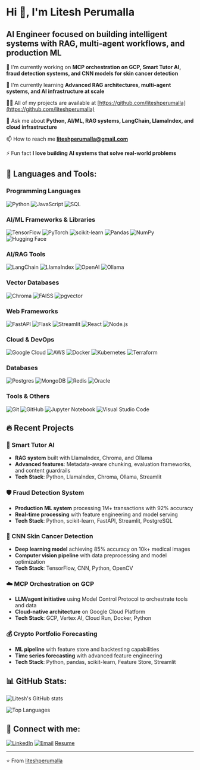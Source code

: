 # Hi 👋, I'm Litesh Perumalla
## AI Engineer focused on building intelligent systems with RAG, multi-agent workflows, and production ML

🔭 I'm currently working on **MCP orchestration on GCP, Smart Tutor AI, fraud detection systems, and CNN models for skin cancer detection**

🌱 I'm currently learning **Advanced RAG architectures, multi-agent systems, and AI infrastructure at scale**

👨‍💻 All of my projects are available at [https://github.com/liteshperumalla](https://github.com/liteshperumalla)

💬 Ask me about **Python, AI/ML, RAG systems, LangChain, LlamaIndex, and cloud infrastructure**

📫 How to reach me **liteshperumalla@gmail.com**

⚡ Fun fact **I love building AI systems that solve real-world problems**

## 🚀 Languages and Tools:

### Programming Languages
![Python](https://img.shields.io/badge/python-3670A0?style=for-the-badge&logo=python&logoColor=ffdd54)
![JavaScript](https://img.shields.io/badge/javascript-%23323330.svg?style=for-the-badge&logo=javascript&logoColor=%23F7DF1E)
![SQL](https://img.shields.io/badge/sql-%2307405e.svg?style=for-the-badge&logo=sqlite&logoColor=white)

### AI/ML Frameworks & Libraries
![TensorFlow](https://img.shields.io/badge/TensorFlow-%23FF6F00.svg?style=for-the-badge&logo=TensorFlow&logoColor=white)
![PyTorch](https://img.shields.io/badge/PyTorch-%23EE4C2C.svg?style=for-the-badge&logo=PyTorch&logoColor=white)
![scikit-learn](https://img.shields.io/badge/scikit--learn-%23F7931E.svg?style=for-the-badge&logo=scikit-learn&logoColor=white)
![Pandas](https://img.shields.io/badge/pandas-%23150458.svg?style=for-the-badge&logo=pandas&logoColor=white)
![NumPy](https://img.shields.io/badge/numpy-%23013243.svg?style=for-the-badge&logo=numpy&logoColor=white)
![Hugging Face](https://img.shields.io/badge/Hugging%20Face-FFD21E?style=for-the-badge&logo=huggingface&logoColor=000)

### AI/RAG Tools
![LangChain](https://img.shields.io/badge/LangChain-000000?style=for-the-badge&logo=chainlink&logoColor=white)
![LlamaIndex](https://img.shields.io/badge/LlamaIndex-FF6B35?style=for-the-badge&logo=meta&logoColor=white)
![OpenAI](https://img.shields.io/badge/OpenAI-74aa9c?style=for-the-badge&logo=openai&logoColor=white)
![Ollama](https://img.shields.io/badge/Ollama-000000?style=for-the-badge&logo=ollama&logoColor=white)

### Vector Databases
![Chroma](https://img.shields.io/badge/Chroma-FF6B6B?style=for-the-badge&logo=chroma&logoColor=white)
![FAISS](https://img.shields.io/badge/FAISS-4285F4?style=for-the-badge&logo=meta&logoColor=white)
![pgvector](https://img.shields.io/badge/pgvector-336791?style=for-the-badge&logo=postgresql&logoColor=white)

### Web Frameworks
![FastAPI](https://img.shields.io/badge/FastAPI-005571?style=for-the-badge&logo=fastapi)
![Flask](https://img.shields.io/badge/flask-%23000.svg?style=for-the-badge&logo=flask&logoColor=white)
![Streamlit](https://img.shields.io/badge/Streamlit-%23FE4B4B.svg?style=for-the-badge&logo=streamlit&logoColor=white)
![React](https://img.shields.io/badge/react-%2320232a.svg?style=for-the-badge&logo=react&logoColor=%2361DAFB)
![Node.js](https://img.shields.io/badge/node.js-6DA55F?style=for-the-badge&logo=node.js&logoColor=white)

### Cloud & DevOps
![Google Cloud](https://img.shields.io/badge/GoogleCloud-%234285F4.svg?style=for-the-badge&logo=google-cloud&logoColor=white)
![AWS](https://img.shields.io/badge/AWS-%23FF9900.svg?style=for-the-badge&logo=amazon-aws&logoColor=white)
![Docker](https://img.shields.io/badge/docker-%230db7ed.svg?style=for-the-badge&logo=docker&logoColor=white)
![Kubernetes](https://img.shields.io/badge/kubernetes-%23326ce5.svg?style=for-the-badge&logo=kubernetes&logoColor=white)
![Terraform](https://img.shields.io/badge/terraform-%235835CC.svg?style=for-the-badge&logo=terraform&logoColor=white)

### Databases
![Postgres](https://img.shields.io/badge/postgres-%23316192.svg?style=for-the-badge&logo=postgresql&logoColor=white)
![MongoDB](https://img.shields.io/badge/MongoDB-%234ea94b.svg?style=for-the-badge&logo=mongodb&logoColor=white)
![Redis](https://img.shields.io/badge/redis-%23DD0031.svg?style=for-the-badge&logo=redis&logoColor=white)
![Oracle](https://img.shields.io/badge/Oracle-F80000?style=for-the-badge&logo=oracle&logoColor=white)

### Tools & Others
![Git](https://img.shields.io/badge/git-%23F05033.svg?style=for-the-badge&logo=git&logoColor=white)
![GitHub](https://img.shields.io/badge/github-%23121011.svg?style=for-the-badge&logo=github&logoColor=white)
![Jupyter Notebook](https://img.shields.io/badge/jupyter-%23FA0F00.svg?style=for-the-badge&logo=jupyter&logoColor=white)
![Visual Studio Code](https://img.shields.io/badge/Visual%20Studio%20Code-0078d4.svg?style=for-the-badge&logo=visual-studio-code&logoColor=white)

## 🔥 Recent Projects

### 🤖 Smart Tutor AI
- **RAG system** built with LlamaIndex, Chroma, and Ollama
- **Advanced features**: Metadata-aware chunking, evaluation frameworks, and content guardrails
- **Tech Stack**: Python, LlamaIndex, Chroma, Ollama, Streamlit

### 🛡️ Fraud Detection System
- **Production ML system** processing 1M+ transactions with 92% accuracy
- **Real-time processing** with feature engineering and model serving
- **Tech Stack**: Python, scikit-learn, FastAPI, Streamlit, PostgreSQL

### 🏥 CNN Skin Cancer Detection
- **Deep learning model** achieving 85% accuracy on 10k+ medical images
- **Computer vision pipeline** with data preprocessing and model optimization
- **Tech Stack**: TensorFlow, CNN, Python, OpenCV

### ☁️ MCP Orchestration on GCP
- **LLM/agent initiative** using Model Control Protocol to orchestrate tools and data
- **Cloud-native architecture** on Google Cloud Platform
- **Tech Stack**: GCP, Vertex AI, Cloud Run, Docker, Python

### 💰 Crypto Portfolio Forecasting
- **ML pipeline** with feature store and backtesting capabilities
- **Time series forecasting** with advanced feature engineering
- **Tech Stack**: Python, pandas, scikit-learn, Feature Store, Streamlit

## 📊 GitHub Stats:

![Litesh's GitHub stats](https://github-readme-stats.vercel.app/api?username=liteshperumalla&show_icons=true&theme=radical)

![Top Languages](https://github-readme-stats.vercel.app/api/top-langs/?username=liteshperumalla&layout=compact&theme=radical)

## 🤝 Connect with me:

[![LinkedIn](https://img.shields.io/badge/LinkedIn-%230077B5.svg?style=for-the-badge&logo=linkedin&logoColor=white)](https://linkedin.com/in/litesh-perumalla)
[![Email](https://img.shields.io/badge/Gmail-D14836?style=for-the-badge&logo=gmail&logoColor=white)](mailto:liteshperumalla@gmail.com)
[Resume](https://github.com/liteshperumalla/resume/blob/main/Perumalla%20Litesh_AI%20Developer%20Intern.pdf)

---
⭐️ From [liteshperumalla](https://github.com/liteshperumalla)
